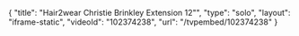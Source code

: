 {
    "title": "Hair2wear Christie Brinkley Extension  12\"",
    "type": "solo",
    "layout": "iframe-static",
    "videoId": "102374238",
    "url": "\/tvpembed\/102374238"
}